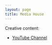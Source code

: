 ```yaml
---
layout: page
title: Media House
---
```


Creative content:

- [YouTube Channel](https://youtube.com/@poppedia)
